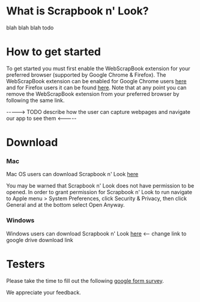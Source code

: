 # What is Scrapbook n' Look?

blah blah blah todo

# How to get started

To get started you must first enable the WebScrapBook extension for your preferred browser (supported by Google Chrome & Firefox). The WebScrapBook extension can be enabled for Google Chrome users [here](https://chrome.google.com/webstore/detail/webscrapbook/oegnpmiddfljlloiklpkeelagaeejfai?hl=en) and for Firefox users it can be found [here](https://addons.mozilla.org/en-US/firefox/addon/webscrapbook/). Note that at any point you can remove the WebScrapBook extension from your preferred browser by following the same link.

-----> TODO describe how the user can capture webpages and navigate our app to see them <-----

# Download
### Mac
Mac OS users can download Scrapbook n' Look [here](https://drive.google.com/open?id=1RZ426IoDq3GWIFfWVK5ch9H9oZxgFt9G)

You may be warned that Scrapbook n' Look does not have permission to be opened. In order to grant permission for Scrapbook n' Look to run navigate to Apple menu > System Preferences, click Security & Privacy, then click General and at the bottom select Open Anyway.

### Windows
Windows users can download Scrapbook n' Look [here](https://www.google.com) <-- change link to google drive download link

# Testers
Please take the time to fill out the following [google form survey](https://docs.google.com/forms/d/e/1FAIpQLSeiLN2ddlISmqLYpY7_3Ox1ekQIMERsPnypf9pppMAVNEgpNQ/viewform?vc=0&c=0&w=1). 

We appreciate your feedback.
